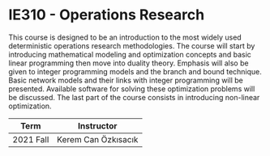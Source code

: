 # IE310 - Operations Research

This course is designed to be an introduction to the most widely used deterministic operations research
methodologies. The course will start by introducing mathematical modeling and optimization concepts
and basic linear programming then move into duality theory. Emphasis will also be given to integer
programming models and the branch and bound technique. Basic network models and their links with
integer programming will be presented. Available software for solving these optimization problems will
be discussed. The last part of the course consists in introducing non-linear optimization.

| Term          | Instructor   |
| ------------- |:-------------:|
| 2021 Fall       | Kerem Can Özkısacık |   


